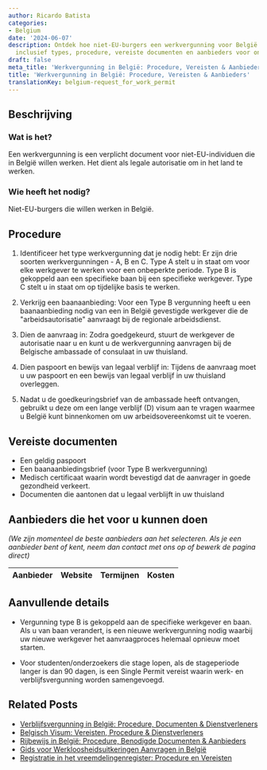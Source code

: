 ```yaml
---
author: Ricardo Batista
categories:
- Belgium
date: '2024-06-07'
description: Ontdek hoe niet-EU-burgers een werkvergunning voor België kunnen verkrijgen,
  inclusief types, procedure, vereiste documenten en aanbieders voor ondersteuning.
draft: false
meta_title: 'Werkvergunning in België: Procedure, Vereisten & Aanbieders'
title: 'Werkvergunning in België: Procedure, Vereisten & Aanbieders'
translationKey: belgium-request_for_work_permit
---
```



## Beschrijving
### Wat is het?
Een werkvergunning is een verplicht document voor niet-EU-individuen die in België willen werken. Het dient als legale autorisatie om in het land te werken.

### Wie heeft het nodig?
Niet-EU-burgers die willen werken in België.

## Procedure

1. Identificeer het type werkvergunning dat je nodig hebt: Er zijn drie soorten werkvergunningen - A, B en C. Type A stelt u in staat om voor elke werkgever te werken voor een onbeperkte periode. Type B is gekoppeld aan een specifieke baan bij een specifieke werkgever. Type C stelt u in staat om op tijdelijke basis te werken.

2. Verkrijg een baanaanbieding: Voor een Type B vergunning heeft u een baanaanbieding nodig van een in België gevestigde werkgever die de "arbeidsautorisatie" aanvraagt bij de regionale arbeidsdienst.

3. Dien de aanvraag in: Zodra goedgekeurd, stuurt de werkgever de autorisatie naar u en kunt u de werkvergunning aanvragen bij de Belgische ambassade of consulaat in uw thuisland.

4. Dien paspoort en bewijs van legaal verblijf in: Tijdens de aanvraag moet u uw paspoort en een bewijs van legaal verblijf in uw thuisland overleggen.

5. Nadat u de goedkeuringsbrief van de ambassade heeft ontvangen, gebruikt u deze om een lange verblijf (D) visum aan te vragen waarmee u België kunt binnenkomen om uw arbeidsovereenkomst uit te voeren.

## Vereiste documenten

- Een geldig paspoort
- Een baanaanbiedingsbrief (voor Type B werkvergunning)
- Medisch certificaat waarin wordt bevestigd dat de aanvrager in goede gezondheid verkeert.
- Documenten die aantonen dat u legaal verblijft in uw thuisland

## Aanbieders die het voor u kunnen doen

_(We zijn momenteel de beste aanbieders aan het selecteren. Als je een aanbieder bent of kent, neem dan contact met ons op of bewerk de pagina direct)_

| Aanbieder       |     Website     |     Termijnen    |       Kosten     |
| :-------------: | :-------------: |  :-------------: | :-------------: |

## Aanvullende details

- Vergunning type B is gekoppeld aan de specifieke werkgever en baan. Als u van baan verandert, is een nieuwe werkvergunning nodig waarbij uw nieuwe werkgever het aanvraagproces helemaal opnieuw moet starten.

- Voor studenten/onderzoekers die stage lopen, als de stageperiode langer is dan 90 dagen, is een Single Permit vereist waarin werk- en verblijfsvergunning worden samengevoegd.
## Related Posts

- [Verblijfsvergunning in België: Procedure, Documenten & Dienstverleners](https://tramitit.com/nl/guides/belgium/verzoek_om_verblijfstitel/)
- [Belgisch Visum: Vereisten, Procedure & Dienstverleners](https://tramitit.com/nl/guides/belgium/aanvraag_visum/)
- [Rijbewijs in België: Procedure, Benodigde Documenten & Aanbieders](https://tramitit.com/nl/guides/belgium/verzoek_om_een_rijbewijs/)
- [Gids voor Werkloosheidsuitkeringen Aanvragen in België](https://tramitit.com/nl/guides/belgium/verzoek_om_werkloosheidsuitkering/)
- [Registratie in het vreemdelingenregister: Procedure en Vereisten](https://tramitit.com/nl/guides/belgium/inschrijving_in_de_vreemdelingenregisters/)